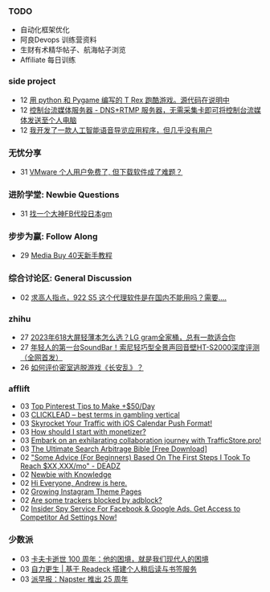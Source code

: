 ### TODO
-  自动化框架优化
-  阿良Devops 训练营资料
-  生财有术精华帖子、航海帖子浏览
-  Affiliate 每日训练

### side project
<!-- sideproject:START -->
-  12 [用 python 和 Pygame 编写的 T Rex 跑酷游戏。源代码在说明中](https://www.youtube.com/watch?v=pZySIXSelCA)
-  12 [控制台流媒体服务器 - DNS+RTMP 服务器，无需采集卡即可将控制台流媒体发送至个人电脑](https://github.com/Aioros/console-streaming-server)
-  12 [我开发了一款人工智能语音导览应用程序，但几乎没有用户](https://www.reddit.com/r/SideProject/comments/18gpp0e/ive_built_an_ai_audio_tour_app_but_have_almost_no/)<!-- sideproject:END -->


### 无忧分享
<!-- ruyo:START -->
-  31 [VMware 个人用户免费了, 但下载软件成了难题？](https://51.ruyo.net/18669.html)<!-- ruyo:END -->

### 进阶学堂: Newbie Questions
<!-- advertcn1:START -->
-  31 [找一个大神FB代投日本gm](https://www.advertcn.com/thread-115196-1-1.html)<!-- advertcn1:END -->

### 步步为赢: Follow Along
<!-- advertcn2:START -->
-  29 [Media Buy 40天新手教程](https://www.advertcn.com/thread-115158-1-1.html)<!-- advertcn2:END -->

### 综合讨论区: General Discussion
<!-- advertcn3:START -->
-  02 [求高人指点，922 S5 这个代理软件是在国内不能用吗？需要....](https://www.advertcn.com/thread-115204-1-1.html)<!-- advertcn3:END -->


### zhihu
<!-- zhihu:START -->
-  27 [2023年618大屏轻薄本怎么选？LG gram全家桶，总有一款适合你](http://zhuanlan.zhihu.com/p/632641888?utm_campaign=rss&utm_medium=rss&utm_source=rss&utm_content=title)
-  27 [年轻人的第一台SoundBar！索尼轻巧型全景声回音壁HT-S2000深度评测（全网首发）](http://zhuanlan.zhihu.com/p/630990296?utm_campaign=rss&utm_medium=rss&utm_source=rss&utm_content=title)
-  26 [如何评价密室逃脱游戏《长安乱》？](http://www.zhihu.com/question/563950552/answer/3045961312?utm_campaign=rss&utm_medium=rss&utm_source=rss&utm_content=title)<!-- zhihu:END -->

### afflift
<!-- afflift:START -->
-  03 [Top Pinterest Tips to Make +$50/Day](https://afflift.com/f/threads/top-pinterest-tips-to-make-50-day.13225/)
-  03 [CLICKLEAD – best terms in gambling vertical](https://afflift.com/f/threads/clicklead-%E2%80%93-best-terms-in-gambling-vertical.7194/)
-  03 [Skyrocket Your Traffic with iOS Calendar Push Format!](https://afflift.com/f/threads/skyrocket-your-traffic-with-ios-calendar-push-format.13229/)
-  03 [How should I start with monetizer?](https://afflift.com/f/threads/how-should-i-start-with-monetizer.13228/)
-  03 [Embark on an exhilarating collaboration journey with TrafficStore.pro!](https://afflift.com/f/threads/embark-on-an-exhilarating-collaboration-journey-with-trafficstore-pro.12220/)
-  03 [The Ultimate Search Arbitrage Bible [Free Download]](https://afflift.com/f/threads/the-ultimate-search-arbitrage-bible-free-download.10830/)
-  02 [&quot;Some Advice &lpar;For Beginners&rpar; Based On The First Steps I Took To Reach $XX,XXX/mo&quot; - DEADZ](https://afflift.com/f/threads/some-advice-for-beginners-based-on-the-first-steps-i-took-to-reach-xx-xxx-mo-deadz.2016/)
-  02 [Newbie with Knowledge](https://afflift.com/f/threads/newbie-with-knowledge.13227/)
-  02 [Hi Everyone, Andrew is here.](https://afflift.com/f/threads/hi-everyone-andrew-is-here.13206/)
-  02 [Growing Instagram Theme Pages](https://afflift.com/f/threads/growing-instagram-theme-pages.12406/)
-  02 [Are some trackers blocked by adblock?](https://afflift.com/f/threads/are-some-trackers-blocked-by-adblock.13226/)
-  02 [Insider Spy Service For Facebook &amp; Google Ads. Get Access to Competitor Ad Settings Now!](https://afflift.com/f/threads/insider-spy-service-for-facebook-google-ads-get-access-to-competitor-ad-settings-now.13060/)<!-- afflift:END -->

### 少数派
<!-- sspai:START -->
-  03 [卡夫卡逝世 100 周年：他的困境，就是我们现代人的困境](https://sspai.com/post/89299)
-  03 [自力更生 | 基于 Readeck 搭建个人稍后读与书签服务](https://sspai.com/post/89289)
-  03 [派早报：Napster 推出 25 周年](https://sspai.com/post/89306)<!-- sspai:END -->
